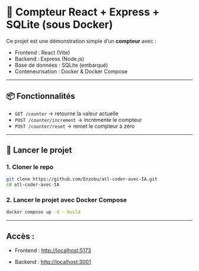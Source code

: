 # 🧠 Compteur React + Express + SQLite (sous Docker)

Ce projet est une démonstration simple d’un **compteur** avec :

- Frontend : React (Vite)
- Backend : Express (Node.js)
- Base de données : SQLite (embarqué)
- Conteneurisation : Docker & Docker Compose

---

## 📦 Fonctionnalités

- `GET /counter` → retourne la valeur actuelle
- `POST /counter/increment` → incrémente le compteur
- `POST /counter/reset` → remet le compteur à zéro

---

## 🚀 Lancer le projet

### 1. Cloner le repo

```bash
git clone https://github.com/Enzobu/atl-coder-avec-IA.git
cd atl-coder-avec-IA
```

### 2. Lancer le projet avec Docker Compose

```bash
docker compose up -d --build
```

---

## Accès :

- Frontend : [http://localhost:5173](http://localhost:5173)

- Backend : [http://localhost:3001](http://localhost:3001)
